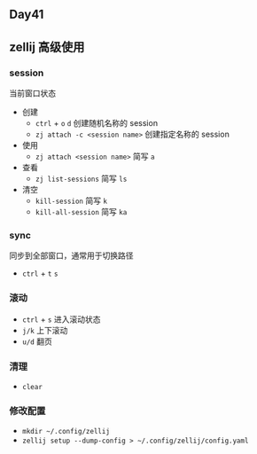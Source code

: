## Day41

## zellij 高级使用

### session

当前窗口状态

- 创建
  - `ctrl` + `o` `d` 创建随机名称的 session
  - `zj attach -c <session name>` 创建指定名称的 session
- 使用
  - `zj attach <session name>` 简写 `a`
- 查看
  - `zj list-sessions` 简写 `ls`
- 清空
  - `kill-session` 简写 `k`
  - `kill-all-session` 简写 `ka`

### sync

同步到全部窗口，通常用于切换路径

- `ctrl` + `t` `s`

### 滚动

- `ctrl` + `s` 进入滚动状态
- `j/k` 上下滚动
- `u/d` 翻页

### 清理

- `clear`

### 修改配置

- `mkdir ~/.config/zellij`
- `zellij setup --dump-config > ~/.config/zellij/config.yaml`
